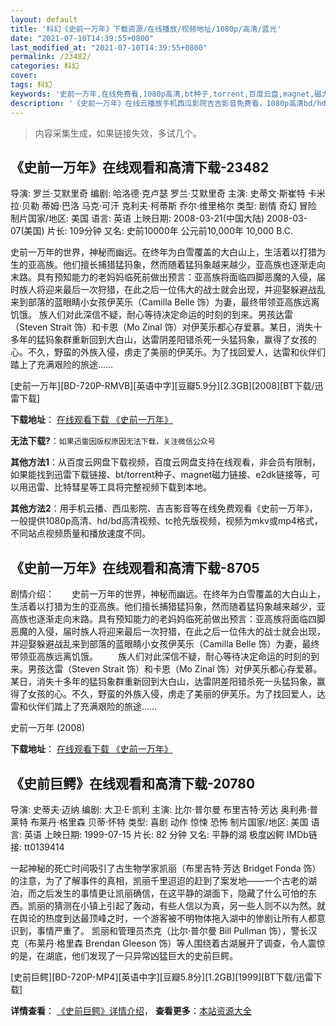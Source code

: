 ```yaml
---
layout: default
title: '科幻《史前一万年》下载资源/在线播放/视频地址/1080p/高清/蓝光'
date: "2021-07-10T14:39:55+0800"
last_modified_at: "2021-07-10T14:39:55+0800"
permalink: /23482/
categories: 科幻
cover:
tags: 科幻
keywords: '史前一万年,在线免费看,1080p高清,bt种子,torrent,百度云盘,magnet,磁力链,迅雷下载资源'
description: '《史前一万年》在线云播放手机西瓜影院吉吉影音免费看，1080p高清bd/hd未删减完整版和tc抢先枪版，mkv/mp4格式，附带bt/torrent种子、magnet/磁力链、百度云盘、网盘资源迅雷下载链接'
---
```


>内容采集生成，如果链接失效，多试几个。


## 《史前一万年》在线观看和高清下载-23482

导演: 罗兰·艾默里奇 编剧: 哈洛德·克卢瑟 罗兰·艾默里奇 主演: 史蒂文·斯崔特 卡米拉·贝勒 蒂姆·巴洛 马克·可汗 克利夫·柯蒂斯 乔尔·维里格尔 类型: 剧情 奇幻 冒险 制片国家/地区: 美国 语言: 英语 上映日期: 2008-03-21(中国大陆) 2008-03-07(美国) 片长: 109分钟 又名: 史前10000年 公元前10,000年 10,000 B.C.

史前一万年的世界，神秘而幽远。在终年为白雪覆盖的大白山上，生活着以打猎为生的亚高族。他们擅长捕猎猛犸象，然而随着猛犸象越来越少，亚高族也逐渐走向末路。具有预知能力的老妈妈临死前做出预言：亚高族将面临四脚恶魔的入侵，届时族人将迎来最后一次狩猎，在此之后一位伟大的战士就会出现，并迎娶躲避战乱来到部落的蓝眼睛小女孩伊芙乐（Camilla Belle 饰）为妻，最终带领亚高族远离饥饿。 族人们对此深信不疑，耐心等待决定命运的时刻的到来。男孩达雷（Steven Strait 饰）和卡恩（Mo Zinal 饰）对伊芙乐都心存爱慕。某日，消失十多年的猛犸象群重新回到大白山，达雷阴差阳错杀死一头猛犸象，赢得了女孩的心。不久，野蛮的外族入侵，虏走了美丽的伊芙乐。为了找回爱人，达雷和伙伴们踏上了充满艰险的旅途……


[史前一万年][BD-720P-RMVB][英语中字][豆瓣5.9分][2.3GB][2008][BT下载/迅雷下载]

**下载地址**： [在线观看下载 《史前一万年》](https://www.btdx8.com/torrent/10000_bc_2008.html) 


**无法下载?**：`如果迅雷因版权原因无法下载，关注微信公众号 `

**其他方法1**：从百度云网盘下载视频，百度云网盘支持在线观看，非会员有限制，如果能找到迅雷下载链接、bt/torrent种子、magnet磁力链接、e2dk链接等，可以用迅雷、比特彗星等工具将完整视频下载到本地。

**其他方法2**：用手机云播、西瓜影院、吉吉影音等在线免费观看《史前一万年》，一般提供1080p高清、hd/bd高清视频、tc抢先版视频，视频为mkv或mp4格式，不同站点视频质量和播放速度不同。


## 《史前一万年》在线观看和高清下载-8705

剧情介绍：　　史前一万年的世界，神秘而幽远。在终年为白雪覆盖的大白山上，生活着以打猎为生的亚高族。他们擅长捕猎猛犸象，然而随着猛犸象越来越少，亚高族也逐渐走向末路。具有预知能力的老妈妈临死前做出预言：亚高族将面临四脚恶魔的入侵，届时族人将迎来最后一次狩猎，在此之后一位伟大的战士就会出现，并迎娶躲避战乱来到部落的蓝眼睛小女孩伊芙乐（Camilla Belle 饰）为妻，最终带领亚高族远离饥饿。 　　族人们对此深信不疑，耐心等待决定命运的时刻的到来。男孩达雷（Steven Strait 饰）和卡恩（Mo Zinal 饰）对伊芙乐都心存爱慕。某日，消失十多年的猛犸象群重新回到大白山，达雷阴差阳错杀死一头猛犸象，赢得了女孩的心。不久，野蛮的外族入侵，虏走了美丽的伊芙乐。为了找回爱人，达雷和伙伴们踏上了充满艰险的旅途……


史前一万年 (2008)

**下载地址**： [在线观看下载 《史前一万年》](https://www.btbtdy.me/btdy/dy10571.html) 


## 《史前巨鳄》在线观看和高清下载-20780

导演: 史蒂夫·迈纳 编剧: 大卫·E·凯利 主演: 比尔·普尔曼 布里吉特·芳达 奥利弗·普莱特 布莱丹·格里森 贝蒂·怀特 类型: 喜剧 动作 惊悚 恐怖 制片国家/地区: 美国 语言: 英语 上映日期: 1999-07-15 片长: 82 分钟 又名: 平静的湖 极度凶鳄 IMDb链接: tt0139414

一起神秘的死亡时间吸引了古生物学家凯丽（布里吉特·芳达 Bridget Fonda 饰）的注意，为了了解事件的真相，凯丽千里迢迢的赶到了案发地——一个古老的湖泊，而之后发生的事情更让凯丽确信，在这平静的湖面下，隐藏了什么可怕的东西。凯丽的猜测在小镇上引起了轰动，有些人信以为真，另一些人则不以为然。就在舆论的热度到达最顶峰之时，一个游客被不明物体拖入湖中的惨剧让所有人都意识到，事情严重了。 凯丽和管理员杰克（比尔·普尔曼 Bill Pullman 饰），警长汉克（布莱丹·格里森 Brendan Gleeson 饰）等人围绕着古湖展开了调查，令人震惊的是，在湖底，他们发现了一只异常凶猛巨大的史前巨鳄。


[史前巨鳄][BD-720P-MP4][英语中字][豆瓣5.8分][1.2GB][1999][BT下载/迅雷下载]

**详情查看**： [《史前巨鳄》详情介绍](/movie/20780/)， **查看更多**：[本站资源大全](/movie/t/all/)

